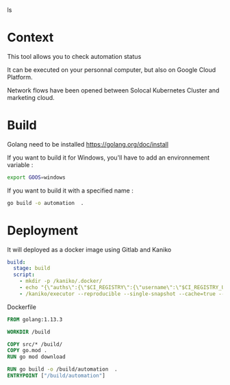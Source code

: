 ls
# Context

This tool allows you to check automation status

It can be executed on your personnal computer, but also on Google Cloud Platform.

Network flows have been opened between Solocal Kubernetes Cluster and marketing cloud.


# Build

Golang need to be installed https://golang.org/doc/install

If you want to build it for Windows, you'll have to add an environnement variable :

```bash
export GOOS=windows
```

If you want to build it with a specified name : 

```bash
go build -o automation  .
```

# Deployment

It will deployed as a docker image using Gitlab and Kaniko

```yaml
build:
  stage: build
  script:
    - mkdir -p /kaniko/.docker/
    - echo "{\"auths\":{\"$CI_REGISTRY\":{\"username\":\"$CI_REGISTRY_USER\",\"password\":\"$CI_REGISTRY_PASSWORD\"}}}" > /kaniko/.docker/config.json
    - /kaniko/executor --reproducible --single-snapshot --cache=true --context $CI_PROJECT_DIR --destination $CI_REGISTRY_IMAGE:${BRANCH_TAG} --build-arg KEY_FILE_PATH=$CI_PIPELINE_ID
```      

Dockerfile
```Dockerfile
FROM golang:1.13.3

WORKDIR /build

COPY src/* /build/
COPY go.mod . 
RUN go mod download

RUN go build -o /build/automation  .
ENTRYPOINT ["/build/automation"]
```
